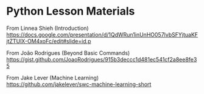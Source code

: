 # Python Lesson Materials

From Linnea Shieh (Introduction)  
https://docs.google.com/presentation/d/1QdWRun1inUnHO057lvbSFYjtuaKFjtZTUlX-OM4xoFc/edit#slide=id.p  

From João Rodrigues  (Beyond Basic Commands)  
https://gist.github.com/JoaoRodrigues/915b3deccc1d481ec541cf2a8ee8fe35   

From Jake Lever  (Machine Learning)  
https://github.com/jakelever/swc-machine-learning-short  

